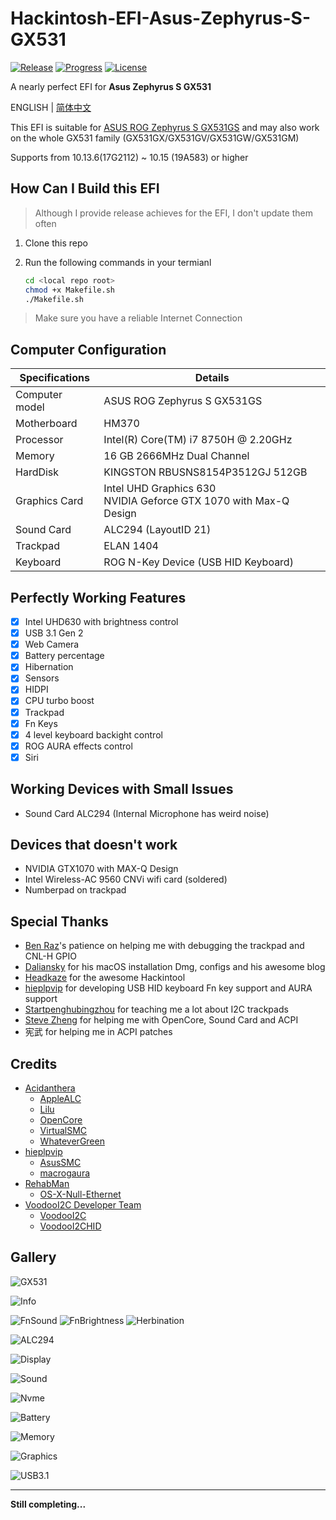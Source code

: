# Hackintosh-EFI-Asus-Zephyrus-S-GX531

[![Release](https://img.shields.io/github/release/williambj1/Hackintosh-EFI-Asus-Zephyrus-S-GX531.svg)](https://github.com/williambj1/Hackintosh-EFI-Asus-Zephyrus-S-GX531/releases)
[![Progress](https://img.shields.io/badge/Progress-Developing-ff69b4.svg)](https://github.com/williambj1/Hackintosh-EFI-Asus-Zephyrus-S-GX531/blob/master/README.md)
[![License](https://img.shields.io/badge/License-GPLv3-lightgrey.svg)](https://github.com/williambj1/Hackintosh-EFI-Asus-Zephyrus-S-GX531/blob/master/LICENSE)

A nearly perfect EFI for **Asus Zephyrus S GX531**

ENGLISH | [简体中文](https://github.com/williambj1/Hackintosh-EFI-Asus-Zephyrus-S-GX531/blob/master/.github/README-zh_CN.md)

This EFI is suitable for [ASUS ROG Zephyrus S GX531GS](https://www.asus.com/us/ROG-Republic-Of-Gamers/ROG-Zephyrus-S-GX531) and may also work on the whole GX531 family (GX531GX/GX531GV/GX531GW/GX531GM)

Supports from 10.13.6(17G2112) ~ 10.15 (19A583) or higher

## How Can I Build this EFI

> Although I provide release achieves for the EFI, I don't update them often

1. Clone this repo
1. Run the following commands in your termianl

   ```bash
   cd <local repo root>
   chmod +x Makefile.sh
   ./Makefile.sh
   ```

> Make sure you have a reliable Internet Connection

## Computer Configuration

| Specifications | Details                                                                 |
| -------------- | ----------------------------------------------------------------------- |
| Computer model | ASUS ROG Zephyrus S GX531GS                                             |
| Motherboard    | HM370                                                                   |
| Processor      | Intel(R) Core(TM) i7 8750H @ 2.20GHz                                    |
| Memory         | 16 GB  2666MHz Dual Channel                                             |
| HardDisk       | KINGSTON RBUSNS8154P3512GJ 512GB                                        |
| Graphics Card  | Intel UHD Graphics 630 <br /> NVIDIA Geforce GTX 1070 with Max-Q Design |
| Sound Card     | ALC294 (LayoutID 21)                                                    |
| Trackpad       | ELAN 1404                                                               |
| Keyboard       | ROG N-Key Device (USB HID Keyboard)                                     |

## Perfectly Working Features

- [x] Intel UHD630 with brightness control
- [x] USB 3.1 Gen 2
- [x] Web Camera
- [x] Battery percentage
- [x] Hibernation
- [x] Sensors
- [x] HIDPI
- [x] CPU turbo boost
- [x] Trackpad
- [x] Fn Keys
- [x] 4 level keyboard backight control
- [x] ROG AURA effects control
- [x] Siri

## Working Devices with Small Issues

- Sound Card ALC294 (Internal Microphone has weird noise)

## Devices that doesn't work

- NVIDIA GTX1070 with MAX-Q Design
- Intel Wireless-AC 9560 CNVi wifi card (soldered)
- Numberpad on trackpad

## Special Thanks

- [Ben Raz](https://github.com/ben9923)'s patience on helping me with debugging the trackpad and CNL-H GPIO
- [Daliansky](https://github.com/daliansky) for his macOS installation Dmg, configs and his awesome blog
- [Headkaze](https://github.com/headkaze) for the awesome Hackintool
- [hieplpvip](https://github.com/hieplpvip) for developing USB HID keyboard Fn key support and AURA support
- [Startpenghubingzhou](https://github.com/penghubingzhou) for teaching me a lot about I2C trackpads
- [Steve Zheng](https://github.com/stevezhengshiqi) for helping me with OpenCore, Sound Card and ACPI
- 宪武 for helping me in ACPI patches

## Credits

- [Acidanthera](https://github.com/acidanthera)
  - [AppleALC](https://github.com/acidanthera/AppleALC)
  - [Lilu](https://github.com/acidanthera/Lilu)
  - [OpenCore](https://github.com/acidanthera/OpenCorePkg)
  - [VirtualSMC](https://github.com/acidanthera/VirtualSMC)
  - [WhateverGreen](https://github.com/acidanthera/WhateverGreen)
- [hieplpvip](https://github.com/hieplpvip)
  - [AsusSMC](https://github.com/hieplpvip/AsusSMC)
  - [macrogaura](https://github.com/hieplpvip/macrogaura)
- [RehabMan](https://github.com/RehabMan)
  - [OS-X-Null-Ethernet](https://github.com/RehabMan/OS-X-Null-Ethernet)
- [VoodooI2C Developer Team](https://voodooi2c.github.io/#Credits%20and%20Acknowledgments/Credits%20and%20Acknowledgments)
  - [VoodooI2C](https://github.com/alexandred/VoodooI2C)
  - [VoodooI2CHID](https://github.com/alexandred/VoodooI2C)

## Gallery

![GX531](https://github.com/williambj1/Hackintosh-EFI-Asus-Zephyrus-S-GX531/blob/master/.github/GX531.png)

![Info](https://github.com/williambj1/Hackintosh-EFI-Asus-Zephyrus-S-GX531/blob/master/.github/1.png)

![FnSound](https://github.com/williambj1/Hackintosh-EFI-Asus-Zephyrus-S-GX531/blob/master/.github/2.png)
![FnBrightness](https://github.com/williambj1/Hackintosh-EFI-Asus-Zephyrus-S-GX531/blob/master/.github/3.png)
![Herbination](https://github.com/williambj1/Hackintosh-EFI-Asus-Zephyrus-S-GX531/blob/master/.github/Herbination.png)

![ALC294](https://github.com/williambj1/Hackintosh-EFI-Asus-Zephyrus-S-GX531/blob/master/.github/4.png)

![Display](https://github.com/williambj1/Hackintosh-EFI-Asus-Zephyrus-S-GX531/blob/master/.github/5.png)

![Sound](https://github.com/williambj1/Hackintosh-EFI-Asus-Zephyrus-S-GX531/blob/master/.github/6.png)

![Nvme](https://github.com/williambj1/Hackintosh-EFI-Asus-Zephyrus-S-GX531/blob/master/.github/7.png)

![Battery](https://github.com/williambj1/Hackintosh-EFI-Asus-Zephyrus-S-GX531/blob/master/.github/8.png)

![Memory](https://github.com/williambj1/Hackintosh-EFI-Asus-Zephyrus-S-GX531/blob/master/.github/9.png)

![Graphics](https://github.com/williambj1/Hackintosh-EFI-Asus-Zephyrus-S-GX531/blob/master/.github/10.png)

![USB3.1](https://github.com/williambj1/Hackintosh-EFI-Asus-Zephyrus-S-GX531/blob/master/.github/11.png)

---

**Still completing...**
